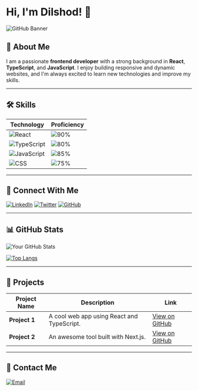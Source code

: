 # Hi, I'm Dilshod! 👋

![GitHub Banner](https://yourimageurl.com/banner.jpg) 

## 🚀 About Me

I am a passionate **frontend developer** with a strong background in **React**, **TypeScript**, and **JavaScript**. I enjoy building responsive and dynamic websites, and I'm always excited to learn new technologies and improve my skills.

---

## 🛠️ Skills

| Technology | Proficiency |
|------------|-------------|
| ![React](https://img.shields.io/badge/React-20232A?style=for-the-badge&logo=react&logoColor=61DAFB) | ![90%](https://progress-bar.dev/90) |
| ![TypeScript](https://img.shields.io/badge/TypeScript-007ACC?style=for-the-badge&logo=typescript&logoColor=white) | ![80%](https://progress-bar.dev/80) |
| ![JavaScript](https://img.shields.io/badge/JavaScript-323330?style=for-the-badge&logo=javascript&logoColor=F7DF1E) | ![85%](https://progress-bar.dev/85) |
| ![CSS](https://img.shields.io/badge/CSS-239120?style=for-the-badge&logo=css3&logoColor=white) | ![75%](https://progress-bar.dev/75) |

---

## 🔗 Connect With Me

[![LinkedIn](https://img.shields.io/badge/LinkedIn-0077B5?style=for-the-badge&logo=linkedin&logoColor=white)](https://www.linkedin.com/in/yourprofile) 
[![Twitter](https://img.shields.io/badge/Twitter-1DA1F2?style=for-the-badge&logo=twitter&logoColor=white)](https://twitter.com/yourprofile) 
[![GitHub](https://img.shields.io/badge/GitHub-100000?style=for-the-badge&logo=github&logoColor=white)](https://github.com/yourprofile)

---

## 📊 GitHub Stats

![Your GitHub Stats](https://github-readme-stats.vercel.app/api?username=yourusername&show_icons=true&theme=radical)

[![Top Langs](https://github-readme-stats.vercel.app/api/top-langs/?username=yourusername&layout=compact&theme=radical)](https://github.com/yourusername)

---

## 🚧 Projects

| Project Name | Description | Link |
|--------------|-------------|------|
| **Project 1** | A cool web app using React and TypeScript. | [View on GitHub](https://github.com/yourusername/project1) |
| **Project 2** | An awesome tool built with Next.js. | [View on GitHub](https://github.com/yourusername/project2) |

---

## 📧 Contact Me

[![Email](https://img.shields.io/badge/Email-Me-EA4335?style=for-the-badge&logo=gmail&logoColor=white)](mailto:dilshodadilbekov456@gmail.com)

